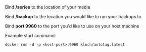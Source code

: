 Bind **/series** to the location of your media

Bind **/backup** to the location you would like to run your backups to

Bind **port 9960** to the port you'd like to use on your host machine

Example start command:

`docker run -d -p <host-port>:9960 kluch/autotag:latest`
